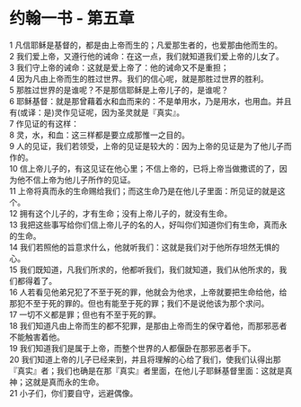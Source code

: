 # 约翰一书 - 第五章
  
 1 凡信耶稣是基督的，都是由上帝而生的；凡爱那生者的，也爱那由他而生的。  
 2 我们爱上帝，又遵行他的诫命：在这一点，我们就知道我们爱上帝的儿女了。  
 3 我们守上帝的诫命：这就是爱上帝了：他的诫命又不是重担；  
 4 因为凡由上帝而生的胜过世界。我们的信心呢，就是那胜过世界的胜利。  
 5 那胜过世界的是谁呢？不是那信耶稣是上帝儿子的，是谁呢？  
 6 耶稣基督：就是那曾藉着水和血而来的：不是单用水，乃是用水，也用血。并且有(或译：是)灵作见证呢，因为圣灵就是『真实』。  
 7 作见证的有这样：  
 8 灵，水，和血：这三样都是要立成那惟一之目的。  
 9 人的见证，我们若领受，上帝的见证是较大的：因为上帝的见证是为了他儿子而作的。  
 10 信上帝儿子的，有这见证在他心里；不信上帝的，已将上帝当做撒谎的了，因为他不信上帝为他儿子所作的见证。  
 11 上帝将真而永的生命赐给我们；而这生命乃是在他儿子里面：所见证的就是这个。  
 12 拥有这个儿子的，才有生命；没有上帝儿子的，就没有生命。  
 13 我把这些事写给你们信上帝儿子的名的人，好叫你们知道你们有生命，真而永的生命。  
 14 我们若照他的旨意求什么，他就听我们：这就是我们对于他所存坦然无惧的心。  
 15 我们既知道，凡我们所求的，他都听我们，我们就知道，我们从他所求的，我们都得着了。  
 16 人若看见他弟兄犯了不至于死的罪，他就会为他求，上帝就要把生命给他，给那犯不至于死的罪的。但也有能至于死的罪；我们不是说他该为那个求问。  
 17 一切不义都是罪；但也有不至于死的罪。  
 18 我们知道凡由上帝而生的都不犯罪，是那由上帝而生的保守着他，而那邪恶者不能触害着他。  
 19 我们知道我们是属于上帝，而整个世界的人都偃卧在那邪恶者手下。  
 20 我们知道上帝的儿子已经来到，并且将理解的心给了我们，使我们认得出那『真实』者；我们也确是在那『真实』者里面，在他儿子耶稣基督里面：这就是真神；这就是真而永的生命。  
 21 小子们，你们要自守，远避偶像。